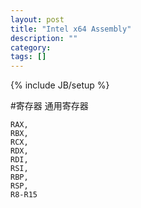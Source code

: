 ```yaml
---
layout: post
title: "Intel x64 Assembly"
description: ""
category: 
tags: []
---
```

{% include JB/setup %}

#寄存器
通用寄存器

	RAX, 
	RBX, 
	RCX, 
	RDX, 
	RDI, 
	RSI, 
	RBP, 
	RSP, 
	R8-R15